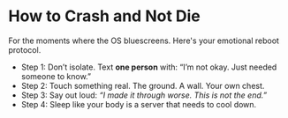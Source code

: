 # How to Crash and Not Die

For the moments where the OS bluescreens. Here's your emotional reboot protocol.

- Step 1: Don’t isolate. Text **one person** with: “I’m not okay. Just needed someone to know.”
- Step 2: Touch something real. The ground. A wall. Your own chest.
- Step 3: Say out loud: *“I made it through worse. This is not the end.”*
- Step 4: Sleep like your body is a server that needs to cool down.
